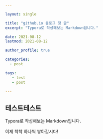 ```yaml
---

layout: single

title: "github.io 블로그 첫 글"
excerpt: "Typora로 작성해보는 Markdown입니다."

date: 2021-08-12
lastmod: 2021-08-12

author_profile: true

categories: 
  - post

tags: 
   - test
   - post

---
```


## 테스트테스트

Typora로 작성해보는 Markdown입니다.

이제 착착 하나씩 쌓아갑시다!




